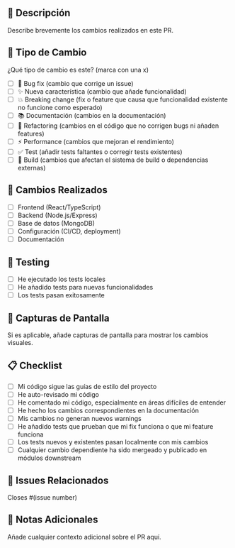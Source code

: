 ## 📝 Descripción

Describe brevemente los cambios realizados en este PR.

## 🎯 Tipo de Cambio

¿Qué tipo de cambio es este? (marca con una x)

- [ ] 🐛 Bug fix (cambio que corrige un issue)
- [ ] ✨ Nueva característica (cambio que añade funcionalidad)
- [ ] 💥 Breaking change (fix o feature que causa que funcionalidad existente no funcione como esperado)
- [ ] 📚 Documentación (cambios en la documentación)
- [ ] 🎨 Refactoring (cambios en el código que no corrigen bugs ni añaden features)
- [ ] ⚡ Performance (cambios que mejoran el rendimiento)
- [ ] ✅ Test (añadir tests faltantes o corregir tests existentes)
- [ ] 🔧 Build (cambios que afectan el sistema de build o dependencias externas)

## 🔄 Cambios Realizados

- [ ] Frontend (React/TypeScript)
- [ ] Backend (Node.js/Express)
- [ ] Base de datos (MongoDB)
- [ ] Configuración (CI/CD, deployment)
- [ ] Documentación

## 🧪 Testing

- [ ] He ejecutado los tests locales
- [ ] He añadido tests para nuevas funcionalidades
- [ ] Los tests pasan exitosamente

## 📸 Capturas de Pantalla

Si es aplicable, añade capturas de pantalla para mostrar los cambios visuales.

## 📋 Checklist

- [ ] Mi código sigue las guías de estilo del proyecto
- [ ] He auto-revisado mi código
- [ ] He comentado mi código, especialmente en áreas difíciles de entender
- [ ] He hecho los cambios correspondientes en la documentación
- [ ] Mis cambios no generan nuevos warnings
- [ ] He añadido tests que prueban que mi fix funciona o que mi feature funciona
- [ ] Los tests nuevos y existentes pasan localmente con mis cambios
- [ ] Cualquier cambio dependiente ha sido mergeado y publicado en módulos downstream

## 🔗 Issues Relacionados

Closes #(issue number)

## 📝 Notas Adicionales

Añade cualquier contexto adicional sobre el PR aquí.
